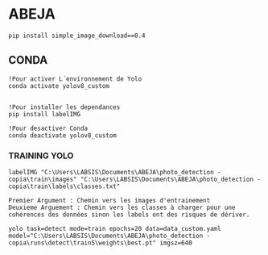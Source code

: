 # ABEJA

    pip install simple_image_download==0.4   

## CONDA 

    !Pour activer L´environnement de Yolo
    conda activate yolov8_custom  


    !Pour installer les dependances
    pip install labelIMG   

    !Pour desactiver Conda 
    conda deactivate yolov8_custom  



### TRAINING YOLO 



    labelIMG "C:\Users\LABSIS\Documents\ABEJA\photo_detection - copia\train\images" "C:\Users\LABSIS\Documents\ABEJA\photo_detection - copia\train\labels\classes.txt"

    Premier Argument : Chemin vers les images d'entrainement 
    Deuxieme Arguement : Chemin vers les classes à charger pour une cohérences des données sinon les labels ont des risques de dériver.

    yolo task=detect mode=train epochs=20 data=data_custom.yaml model="C:\Users\LABSIS\Documents\ABEJA\photo_detection - copia\runs\detect\train5\weights\best.pt" imgsz=640   